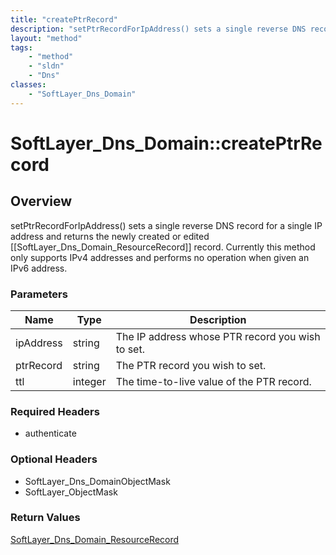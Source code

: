 ```yaml
---
title: "createPtrRecord"
description: "setPtrRecordForIpAddress() sets a single reverse DNS record for a single IP address and returns the newly created or edi... "
layout: "method"
tags:
    - "method"
    - "sldn"
    - "Dns"
classes:
    - "SoftLayer_Dns_Domain"
---
```

# SoftLayer_Dns_Domain::createPtrRecord
## Overview 
setPtrRecordForIpAddress() sets a single reverse DNS record for a single IP address and returns the newly created or edited [[SoftLayer_Dns_Domain_ResourceRecord]] record. Currently this method only supports IPv4 addresses and performs no operation when given an IPv6 address. 

### Parameters 
|Name | Type | Description |
| --- | --- | --- |
|ipAddress| string| The IP address whose PTR record you wish to set.|
|ptrRecord| string| The PTR record you wish to set.|
|ttl| integer| The time-to-live value of the PTR record.|


### Required Headers
* authenticate

### Optional Headers
* SoftLayer_Dns_DomainObjectMask
* SoftLayer_ObjectMask

### Return Values
<a href='/reference/datatypes/SoftLayer_Dns_Domain_ResourceRecord'>SoftLayer_Dns_Domain_ResourceRecord </a>


